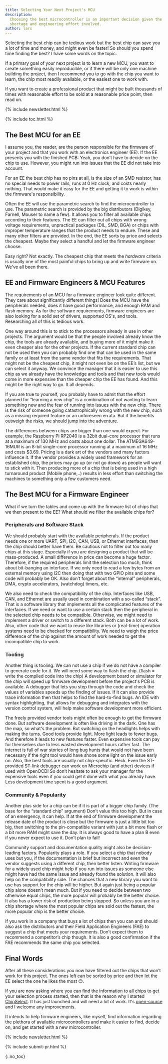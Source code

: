 ```yaml
---
title: Selecting Your Next Project's MCU
description:
  Choosing the best microcontroller is an important decision given the chip
  shortage and engineering effort involved.
author: lars
---
```


<!-- excerpt start -->

Selecting the best chip can be tedious work but the best chip can save you a lot
of time and money, and might even be faster! So should you spend time finding
the best? I have some words on the topic.

<!-- excerpt end -->

If a primary goal of your next project is to learn a new MCU, you want to create
something easily reproducible, or if there will be only one machine building the
project, then I recommend you to go with the chip you want to learn, the chip
most readily available, or the easiest one to work with.

If you want to create a professional product that might be built thousands of
times with reasonable effort to be sold at a reasonable price point, then read
on.

{% include newsletter.html %}

{% include toc.html %}

## The Best MCU for an EE

I assume you, the reader, are the person responsible for the firmware of your
project and that you work with an electronics engineer (EE). If the EE presents
you with the finished PCB: Yeah, you don’t have to decide on the chip to use.
However, you might run into issues that the EE did not take into account.

For an EE the best chip has no pins at all, is the size of an SMD resistor, has
no special needs to power rails, runs at 0 Hz clock, and costs nearly nothing.
That would make it easy for the EE and getting it to work is within the
firmware's responsibility.

Often the EE will use the parametric search to find the microcontroller to use.
The parametric search is provided by the big distributors (Digikey, Farnell,
Mouser to name a few). It allows you to filter all available chips according to
their features. The EE can filter out all chips with wrong voltage requirements,
unpractical packages (DIL, SMD, BGA) or chips with improper temperature ranges
that the product needs to endure. These and many other filters are provided. In
the end, the EE sorts by price and selects the cheapest. Maybe they select a
handful and let the firmware engineer choose.

Easy right? Not exactly. The cheapest chip that meets the _hardware_ criteria is
usually one of the most painful chips to bring up and write firmware on. We've
all been there.

## EE and Firmware Engineers & MCU Features

The requirements of an MCU for a firmware engineer look quite different. They
care about significantly different things! Does the MCU have the peripherals
needed, does it have good performance, and enough RAM and flash memory. As for
the software requirements, firmware engineers are also looking for a solid set
of drivers, supported OS's, and tools. Researching all of this is tedious work.

One way around this is to stick to the processors already in use in other
projects. The argument would be that the people involved already know the chip,
the tools are already available, and buying more of it might make it even
cheaper also for the other projects. If the current standard chip can not be
used then you can probably find one that can be used in the same family or at
least from the same vendor that fits the requirements. That might not be the
cheapest chip, it might not even be on the EE’s list, but we can select it
anyway. We convince the manager that it is easier to use this chip as we already
have the knowledge and tools and that new tools would come in more expensive
than the cheaper chip the EE has found. And this might be the right way to go.
It all depends.

If you are true to yourself, you probably have to admit that the effort planned
for “learning a new chip” is a combination of not wanting to learn something new
and the fear of running into issues with the new chip. There is the risk of
someone going catastrophically wrong with the new chip, such as a missing
required feature or an unforeseen errata. But if the benefits outweigh the
risks, we should jump into the adventure.

The differences between chips are bigger than one would expect. For example, the
Raspberry Pi RP2040 is a 32bit dual-core processor that runs at a maximum of 130
MHz and costs about one dollar. The ATMEGA649-16MUR is an 8-bit single-core
processor running at a maximum of 16 MHz and costs $3.69. Pricing is a dark art
of the vendors and many factors influence it. If the vendor provides a widely
used framework for an established chip, the prices may go up (or not go down) as
people will want to stick with it. Then producing more of a chip that is being
used in a high turnaround product (Mobile phone,..) results in less effort than
switching the machines to something only a few customers need.

## The Best MCU for a Firmware Engineer

What if we turn the tables and come up with the firmware list of chips that we
then present to the EE? What should we filter the available chips for?

### Peripherals and Software Stack

We should probably start with the available peripherals. If the product needs
one or more UART, SPI, I2C, CAN, USB, or Ethernet interfaces, then the chip
should better have them. Be cautious not to filter out too many chips at this
stage. Especially if you are designing a product that will be mass-produced. A
small difference in price can become a huge factor. Therefore, if the required
peripherals limit the selection too much, think about bit-banging an interface.
If we only need to read a few bytes from an external memory using I2C then doing
that with two GPIO pins and some code will probably be OK. Also don’t forget
about the “internal” peripherals, DMA, crypto accelerators, (watchdog) timers,
etc.

We also need to check the compatibility of the chip. Interfaces like USB, CAN,
and Ethernet are usually used in combination with a so-called “stack”. That is a
software library that implements all the complicated features of the interfaces.
If we need or want to use a certain stack then the peripheral in the selected
chip needs to be compatible. Otherwise, we might need to implement a driver or
switch to a different stack. Both can be a lot of work. Also, other code that we
want to reuse like libraries or (real-time) operation systems need to be checked
for compatibility. We need to weigh the price difference of the chip against the
amount of work needed to get the incompatible chip to work.

### Tooling

Another thing is tooling. We can not use a chip if we do not have a compiler to
generate code for it. We will need some way to flash the chip. (flash = write
the compiled code into the chip) A development board or simulator for the chip
will speed up firmware development before the project's PCB is available. A
debugger that lets you step through the code and check the values of variables
speeds up the finding of issues. If it can also provide trace information then
that helps to find the hard-to-find bugs. An IDE with syntax highlighting, that
allows for debugging and integrates with the version control system, will help
make software development more efficient.

The freely provided vendor tools might often be enough to get the firmware done.
But software development is often like driving in the dark. One has the map, so
what's the problem. But switching on the headlights helps with making the turns.
Good tools provide light. More light leads to fewer bugs. And therefore it leads
to new features faster. Even expensive tools can pay for themselves due to less
wasted development hours rather fast. The internet is full of war stories of
long bug hunts that would not have been necessary if the right tool would have
shone some light on the issue early on. Also, the best tools are usually not
chip-specific. Heck. Even the ST-provided ST-link debugger can work on Microchip
(and other) devices if used with OpenOCD! So don’t hesitate to ask your manager
for the expensive tools even if you could get it done with what you already
have. Less development time spent is a good argument.

### Community & Popularity

Another plus side for a chip can be if it is part of a bigger chip family. (The
base for the “standard chip” argument) Don’t value this too high. But in case of
an emergency, it can help. If at the end of firmware development the release
date of the product is close but the firmware is just a little bit too big, then
switching to the pin-compatible variant with just a bit more flash or a bit more
RAM might save the day. It is always good to have a plan B even if you never
expect to use it. Don’t plan to fail!

Community support and documentation quality might also be decision-leading
factors. Popularity plays a role. If you select a chip that nobody uses but you,
if the documentation is brief but incorrect and even the vendor suggests using a
different chip, then better listen. Writing firmware for a widely used chip
might help if you run into issues as someone else might have had the same issue
and already found the solution. It will also help on the compatibility side. The
chances that a new library you want to use has support for the chip will be
higher. But again just being a popular chip alone doesn’t mean much. But if you
need to decide between two otherwise equal chips, the more popular will probably
be the better choice. It also has a lower risk of production being stopped. So
unless you are in a chip shortage where the most popular chips are sold out the
fastest, the more popular chip is the better choice.

If you work in a company that buys a lot of chips then you can and should also
ask the distributors and their Field Application Engineers (FAE) to suggest a
chip that meets your requirements. Don’t expect them to recommend a competitor’s
chip though. It is also a good confirmation if the FAE recommends the same chip
you selected.

## Final Words

After all these considerations you now have filtered out the chips that won’t
work for this project. The ones left can be sorted by price and then let the EE
select the one he likes the most 😉.

If you are now asking where you can find the information to all chips to get
your selection process started, then that is the reason why I started
[ChipSelect](http://chipselect.org). It has just launched and will need a lot of
work. It's [open-source](https://github.com/JustAnother1/chipselect_www_php) and
I welcome any improvements.

It intends to help firmware engineers, like myself, find information regarding
the plethora of available microcontrollers and make it easier to find, decide
on, and get started with a new microcontroller.

<!-- Interrupt Keep START -->

{% include newsletter.html %}

{% include submit-pr.html %}

<!-- Interrupt Keep END -->

{:.no_toc}
